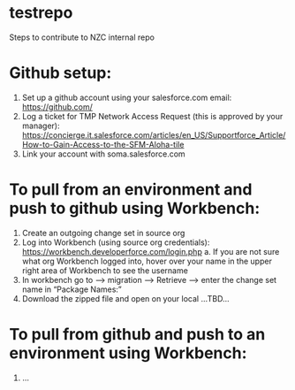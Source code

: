 # testrepo
Steps to contribute to NZC internal repo

# Github setup:
1.	Set up a github account using your salesforce.com email: https://github.com/ 
2.	Log a ticket for TMP Network Access Request (this is approved by your manager): https://concierge.it.salesforce.com/articles/en_US/Supportforce_Article/How-to-Gain-Access-to-the-SFM-Aloha-tile
3.	Link your account with soma.salesforce.com

# To pull from an environment and push to github using Workbench:
1.	Create an outgoing change set in source org
2.	Log into Workbench (using source org credentials): https://workbench.developerforce.com/login.php 
a.	If you are not sure what org Workbench logged into, hover over your name in the upper right area of Workbench to see the username
3.	In workbench go to --> migration --> Retrieve --> enter the change set name in “Package Names:”
4.  Download the zipped file and open on your local ...TBD...

# To pull from github and push to an environment using Workbench:
1.  ...

